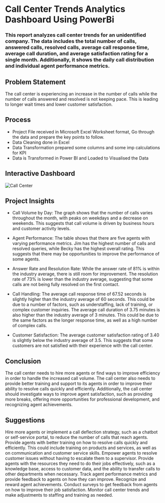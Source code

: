 # Call Center Trends Analytics Dashboard Using PowerBi

### This report analyzes call center trends for an unidentified company. The data includes the total number of calls, answered calls, resolved calls, average call response time, average call duration, and average satisfaction rating for a single month. Additionally, it shows the daily call distribution and individual agent performance metrics.


## Problem Statement
The call center is experiencing an increase in the number of calls while the number of calls answered and resolved is not keeping pace. This is leading to longer wait times and lower customer satisfaction.

## Process
* Project File received in Microsoft Excel Worksheet format, Go through the data and prepare the key points to follow.
* Data Cleaning done in Excel
* Data Transformation prepared some columns and some imp calculations for KPI
* Data is Transformed in Power BI and Loaded to Visualised the Data
  

## Interactive Dashboard

![Call Center ](https://github.com/Khurapaati/Data-Analytics-Projects/assets/46518814/a73fea73-748c-46a1-885d-771860a00d9d)


## Project Insights
* Call Volume by Day:
The graph shows that the number of calls varies throughout the month, with peaks on weekdays and a decrease on weekends. This suggests that call volume is driven by business hours and customer activity levels.

* Agent Performance:
The table shows that there are five agents with varying performance metrics. Jim has the highest number of calls and resolved queries, while Becky has the highest overall rating. This suggests that there may be opportunities to improve the performance of some agents.

* Answer Rate and Resolution Rate:
While the answer rate of 81% is within the industry average, there is still room for improvement. The resolution rate of 73% is lower than the industry average, suggesting that some calls are not being fully resolved on the first contact.

* Call Handling:
The average call response time of 67.52 seconds is slightly higher than the industry average of 60 seconds. This could be due to a number of factors, such as understaffing, lack of training, or complex customer inquiries.
The average call duration of 3.75 minutes is also higher than the industry average of 3 minutes. This could be due to the same factors as the longer response time, as well as a high number of complex calls.

* Customer Satisfaction:
The average customer satisfaction rating of 3.40 is slightly below the industry average of 3.5. This suggests that some customers are not satisfied with their experience with the call center.


## Conclusion
The call center needs to hire more agents or find ways to improve efficiency in order to handle the increased call volume. The call center also needs to provide better training and support to its agents in order to improve their ability to resolve calls quickly and efficiently. Additionally, the call center should investigate ways to improve agent satisfaction, such as providing more breaks, offering more opportunities for professional development, and recognizing agent achievements.

## Suggestions
Hire more agents or implement a call deflection strategy, such as a chatbot or self-service portal, to reduce the number of calls that reach agents.
Provide agents with better training on how to resolve calls quickly and efficiently. This could include training on products and services, as well as on communication and customer service skills.
Empower agents to resolve customer issues without having to escalate them to a supervisor.
Provide agents with the resources they need to do their jobs effectively, such as a knowledge base, access to customer data, and the ability to transfer calls to other departments when necessary.
Track agent performance metrics and provide feedback to agents on how they can improve.
Recognize and reward agent achievements.
Conduct surveys to get feedback from agents on how to improve their job satisfaction.
Monitor call center trends and make adjustments to staffing and training as needed.
